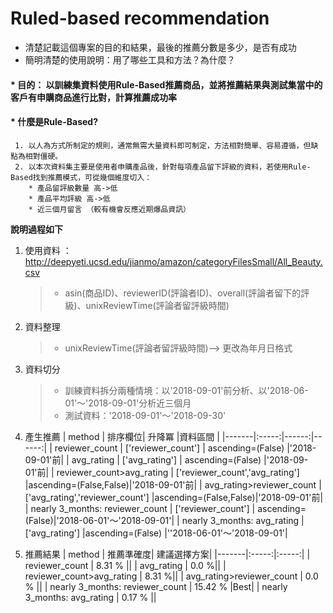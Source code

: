 # Ruled-based recommendation

* 清楚記載這個專案的目的和結果，最後的推薦分數是多少，是否有成功
* 簡明清楚的使用說明：用了哪些工具和方法？為什麼？

#### * 目的： 以訓練集資料使用Rule-Based推薦商品，並將推薦結果與測試集當中的客戶有申購商品進行比對，計算推薦成功率
#### * 什麼是Rule-Based?
     1. 以人為方式所制定的規則，通常無需大量資料即可制定，方法相對簡單、容易遵循，但缺點為相對僵硬。
     2. 以本次資料集主要是使用者申購產品後，針對每項產品留下評級的資料，若使用Rule-Based找到推薦模式，可從幾個維度切入：
        * 產品留評級數量 高->低 
        * 產品平均評級 高->低
        * 近三個月留言 （較有機會反應近期爆品資訊）
        
**說明過程如下**
1. 使用資料 ： http://deepyeti.ucsd.edu/jianmo/amazon/categoryFilesSmall/All_Beauty.csv
    > * asin(商品ID)、reviewerID(評論者ID)、overall(評論者留下的評級)、unixReviewTime(評論者留評級時間)
2. 資料整理
    > * unixReviewTime(評論者留評級時間)--> 更改為年月日格式
3. 資料切分
    > * 訓練資料拆分兩種情境：以'2018-09-01'前分析、以'2018-06-01'～'2018-09-01'分析近三個月
    > * 測試資料：'2018-09-01'～'2018-09-30'
4. 產生推薦
    | method | 排序欄位| 升降冪 |資料區間 |
    |-------|:-----:|------:|------:|
    | reviewer_count   |  ['reviewer_count']  | ascending=(False) |'2018-09-01'前|
    | avg_rating   |  ['avg_rating']  |   ascending=(False) |'2018-09-01'前|
    | reviewer_count>avg_rating   |  ['reviewer_count','avg_rating']  |ascending=(False,False)|'2018-09-01'前|
    | avg_rating>reviewer_count   |  ['avg_rating','reviewer_count']  |ascending=(False,False)|'2018-09-01'前|
    | nearly 3_months: reviewer_count   |  ['reviewer_count']  | ascending=(False)|'2018-06-01'～'2018-09-01'|
    | nearly 3_months: avg_rating   |  ['avg_rating']  |ascending=(False) |''2018-06-01'～'2018-09-01'|

5. 推薦結果
    | method | 推薦準確度| 建議選擇方案|
    |-------|:-----:|:-----:|
    | reviewer_count   |  8.31 %  ||
    | avg_rating   |   0.0 %||
    | reviewer_count>avg_rating   |  8.31 %||
    | avg_rating>reviewer_count   |  0.0 % ||
    | nearly 3_months: reviewer_count   |  15.42 % |Best|
    | nearly 3_months: avg_rating   |  0.17 % ||
